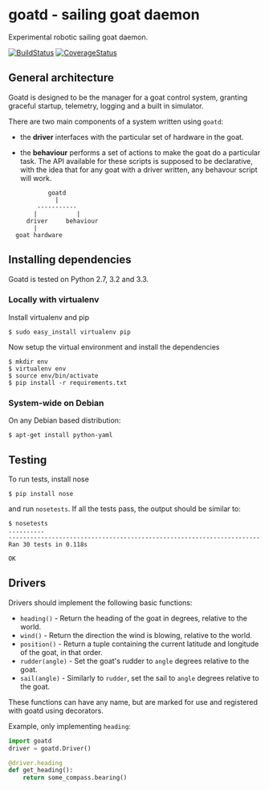goatd - sailing goat daemon 
===========================

Experimental robotic sailing goat daemon.

[![BuildStatus](https://travis-ci.org/goatd/goatd.png?branch=master)](https://travis-ci.org/goatd/goatd)
[![CoverageStatus](https://coveralls.io/repos/goatd/goatd/badge.png?branch=master)](https://coveralls.io/r/goatd/goatd?branch=master)

General architecture
-----------

Goatd is designed to be the manager for a goat control system, granting
graceful startup, telemetry, logging and a built in simulator.

There are two main components of a system written using `goatd`:

  - the __driver__ interfaces with the particular set of hardware in the goat.

  - the __behaviour__ performs a set of actions to make the goat do a
    particular task. The API available for these scripts is supposed to be
    declarative, with the idea that for any goat with a driver written, any
    behavour script will work.

```
           goatd
             |
        -----------
       |           |
     driver     behaviour
       |
  goat hardware
```

Installing dependencies
-----------------------

Goatd is tested on Python 2.7, 3.2 and 3.3.

### Locally with virtualenv

Install virtualenv and pip

    $ sudo easy_install virtualenv pip

Now setup the virtual environment and install the dependencies

    $ mkdir env
    $ virtualenv env
    $ source env/bin/activate
    $ pip install -r requirements.txt

### System-wide on Debian

On any Debian based distribution:

    $ apt-get install python-yaml


Testing
-------

To run tests, install nose

    $ pip install nose

and run `nosetests`. If all the tests pass, the output should be similar to:

    $ nosetests 
    ..........
    ----------------------------------------------------------------------
    Ran 30 tests in 0.118s

    OK

Drivers
-------

Drivers should implement the following basic functions:

  - `heading()` - Return the heading of the goat in degrees, relative to the
    world.
  - `wind()` - Return the direction the wind is blowing, relative to the world.
  - `position()` - Return a tuple containing the current latitude and longitude
    of the goat, in that order.
  - `rudder(angle)` - Set the goat's rudder to `angle`  degrees relative to the
    goat.
  - `sail(angle)` - Similarly to `rudder`, set the sail to `angle` degrees
    relative to the goat.

These functions can have any name, but are marked for use and registered with
goatd using decorators.

Example, only implementing `heading`:

```python
import goatd
driver = goatd.Driver()

@driver.heading
def get_heading():
    return some_compass.bearing()
```
